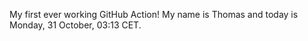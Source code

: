 My first ever working GitHub Action!
My name is Thomas and today is Monday, 31 October, 03:13 CET. 
